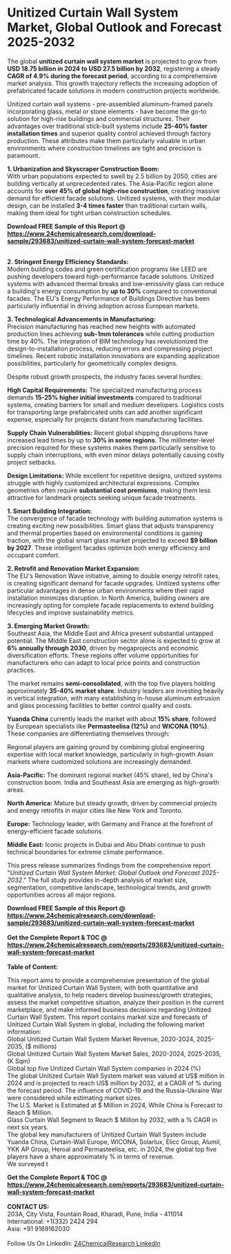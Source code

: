 <h1>Unitized Curtain Wall System Market, Global Outlook and Forecast 2025-2032</h1><p>The global <strong>unitized curtain wall system market</strong> is projected to grow from <strong>USD 18.75 billion in 2024 to USD 27.5 billion by 2032</strong>, registering a steady <strong>CAGR of 4.9% during the forecast period</strong>, according to a comprehensive market analysis. This growth trajectory reflects the increasing adoption of prefabricated facade solutions in modern construction projects worldwide.</p><p>Unitized curtain wall systems - pre-assembled aluminum-framed panels incorporating glass, metal or stone elements - have become the go-to solution for high-rise buildings and commercial structures. Their advantages over traditional stick-built systems include <strong>25-40% faster installation times</strong> and superior quality control achieved through factory production. These attributes make them particularly valuable in urban environments where construction timelines are tight and precision is paramount.</p><p><strong>1. Urbanization and Skyscraper Construction Boom:</strong><br>
With urban populations expected to swell by 2.5 billion by 2050, cities are building vertically at unprecedented rates. The Asia-Pacific region alone accounts for <strong>over 45% of global high-rise construction</strong>, creating massive demand for efficient facade solutions. Unitized systems, with their modular design, can be installed <strong>3-4 times faster</strong> than traditional curtain walls, making them ideal for tight urban construction schedules.</p><div><b>Download FREE Sample of this Report @ 
            <a href="https://www.24chemicalresearch.com/download-sample/293683/unitized-curtain-wall-system-forecast-market">
            https://www.24chemicalresearch.com/download-sample/293683/unitized-curtain-wall-system-forecast-market</a></b></div><br><p><strong>2. Stringent Energy Efficiency Standards:</strong><br>
Modern building codes and green certification programs like LEED are pushing developers toward high-performance facade solutions. Unitized systems with advanced thermal breaks and low-emissivity glass can reduce a building's energy consumption by <strong>up to 30%</strong> compared to conventional facades. The EU's Energy Performance of Buildings Directive has been particularly influential in driving adoption across European markets.</p><p><strong>3. Technological Advancements in Manufacturing:</strong><br>
Precision manufacturing has reached new heights with automated production lines achieving <strong>sub-1mm tolerances</strong> while cutting production time by 40%. The integration of BIM technology has revolutionized the design-to-installation process, reducing errors and compressing project timelines. Recent robotic installation innovations are expanding application possibilities, particularly for geometrically complex designs.</p><p>Despite robust growth prospects, the industry faces several hurdles:</p><p><strong>High Capital Requirements:</strong> The specialized manufacturing process demands <strong>15-25% higher initial investments</strong> compared to traditional systems, creating barriers for small and medium developers. Logistics costs for transporting large prefabricated units can add another significant expense, especially for projects distant from manufacturing facilities.</p><p><strong>Supply Chain Vulnerabilities:</strong> Recent global shipping disruptions have increased lead times by up to <strong>30% in some regions</strong>. The millimeter-level precision required for these systems makes them particularly sensitive to supply chain interruptions, with even minor delays potentially causing costly project setbacks.</p><p><strong>Design Limitations:</strong> While excellent for repetitive designs, unitized systems struggle with highly customized architectural expressions. Complex geometries often require <strong>substantial cost premiums</strong>, making them less attractive for landmark projects seeking unique facade treatments.</p><p><strong>1. Smart Building Integration:</strong><br>
The convergence of facade technology with building automation systems is creating exciting new possibilities. Smart glass that adjusts transparency and thermal properties based on environmental conditions is gaining traction, with the global smart glass market projected to exceed <strong>$9 billion by 2027</strong>. These intelligent facades optimize both energy efficiency and occupant comfort.</p><p><strong>2. Retrofit and Renovation Market Expansion:</strong><br>
The EU's Renovation Wave initiative, aiming to double energy retrofit rates, is creating significant demand for facade upgrades. Unitized systems offer particular advantages in dense urban environments where their rapid installation minimizes disruption. In North America, building owners are increasingly opting for complete facade replacements to extend building lifecycles and improve sustainability metrics.</p><p><strong>3. Emerging Market Growth:</strong><br>
Southeast Asia, the Middle East and Africa present substantial untapped potential. The Middle East construction sector alone is expected to grow at <strong>6% annually through 2030</strong>, driven by megaprojects and economic diversification efforts. These regions offer volume opportunities for manufacturers who can adapt to local price points and construction practices.</p><p>The market remains <strong>semi-consolidated</strong>, with the top five players holding approximately <strong>35-40% market share</strong>. Industry leaders are investing heavily in vertical integration, with many establishing in-house aluminum extrusion and glass processing facilities to better control quality and costs.</p><p><strong>Yuanda China</strong> currently leads the market with about <strong>15% share</strong>, followed by European specialists like <strong>Permasteelisa (12%)</strong> and <strong>WICONA (10%)</strong>. These companies are differentiating themselves through:</p><p>Regional players are gaining ground by combining global engineering expertise with local market knowledge, particularly in high-growth Asian markets where customized solutions are increasingly demanded.</p><p><strong>Asia-Pacific:</strong> The dominant regional market (45% share), led by China's construction boom. India and Southeast Asia are emerging as high-growth areas.</p><p><strong>North America:</strong> Mature but steady growth, driven by commercial projects and energy retrofits in major cities like New York and Toronto.</p><p><strong>Europe:</strong> Technology leader, with Germany and France at the forefront of energy-efficient facade solutions.</p><p><strong>Middle East:</strong> Iconic projects in Dubai and Abu Dhabi continue to push technical boundaries for extreme climate performance.</p><p>This press release summarizes findings from the comprehensive report "<em>Unitized Curtain Wall System Market: Global Outlook and Forecast 2025-2032</em>." The full study provides in-depth analysis of market size, segmentation, competitive landscape, technological trends, and growth opportunities across all major regions.</p><div><b>Download FREE Sample of this Report @ 
            <a href="https://www.24chemicalresearch.com/download-sample/293683/unitized-curtain-wall-system-forecast-market">
            https://www.24chemicalresearch.com/download-sample/293683/unitized-curtain-wall-system-forecast-market</a></b></div><br><div><b>Get the Complete Report & TOC @ 
            <a href="https://www.24chemicalresearch.com/reports/293683/unitized-curtain-wall-system-forecast-market">
            https://www.24chemicalresearch.com/reports/293683/unitized-curtain-wall-system-forecast-market</a></b></div><br>
            <b>Table of Content:</b><p>This report aims to provide a comprehensive presentation of the global market for Unitized Curtain Wall System, with both quantitative and qualitative analysis, to help readers develop business/growth strategies, assess the market competitive situation, analyze their position in the current marketplace, and make informed business decisions regarding Unitized Curtain Wall System. This report contains market size and forecasts of Unitized Curtain Wall System in global, including the following market information:<br />
Global Unitized Curtain Wall System Market Revenue, 2020-2024, 2025-2035, ($ millions)<br />
Global Unitized Curtain Wall System Market Sales, 2020-2024, 2025-2035, (K Sqm)<br />
Global top five Unitized Curtain Wall System companies in 2024 (%)<br />
The global Unitized Curtain Wall System market was valued at US$ million in 2024 and is projected to reach US$ million by 2032, at a CAGR of % during the forecast period. The influence of COVID-19 and the Russia-Ukraine War were considered while estimating market sizes.<br />
The U.S. Market is Estimated at $ Million in 2024, While China is Forecast to Reach $ Million.<br />
Glass Curtain Wall Segment to Reach $ Million by 2032, with a % CAGR in next six years.<br />
The global key manufacturers of Unitized Curtain Wall System include Yuanda China, Curtain-Wall Europe, WICONA, Solarlux, Elicc Group, Alumil, YKK AP Group, Heroal and Permasteelisa, etc. in 2024, the global top five players have a share approximately % in terms of revenue.<br />
We surveyed t</p><div><b>Get the Complete Report & TOC @ 
            <a href="https://www.24chemicalresearch.com/reports/293683/unitized-curtain-wall-system-forecast-market">
            https://www.24chemicalresearch.com/reports/293683/unitized-curtain-wall-system-forecast-market</a></b></div><br><b>CONTACT US:</b><br>
            203A, City Vista, Fountain Road, Kharadi, Pune, India - 411014<br>
            International: +1(332) 2424 294<br>
            Asia: +91 9169162030 <br><br>
            Follow Us On LinkedIn: <a href="https://www.linkedin.com/company/24chemicalresearch/">24ChemicalResearch LinkedIn</a>